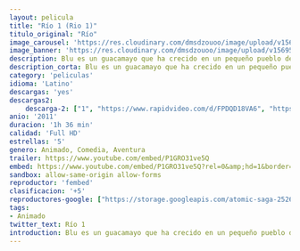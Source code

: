```yaml
---
layout: pelicula
title: "Río 1 (Rio 1)"
titulo_original: "Río"
image_carousel: 'https://res.cloudinary.com/dmsdzouoo/image/upload/v1569558300/rio1-min_1_ajnbvl.jpg'
image_banner: 'https://res.cloudinary.com/dmsdzouoo/image/upload/v1569558301/rio1-min_uoofrl.jpg'
description: Blu es un guacamayo que ha crecido en un pequeño pueblo de Minnesota en EEUU, un buen día se entera que es el último espécimen macho de su especie. Es entonces cuando Blu y su dueña, compañera y protectora Linda, deciden tomar rumbo a Rio de Janeiro para conocer a Tulio, un excéntrico experto en pájaros, y a Perla, quien es la última hembra de su especie. Juntos se embarcan en una serie de aventuras para sobrevivir junto a otros amigos que conocen a medida que se desarrolla la historia…
description_corta: Blu es un guacamayo que ha crecido en un pequeño pueblo de Minnesota en EEUU, un buen día se entera que es el último espécimen macho de su especie. Es entonces cuando Blu y su dueña, compañera y protectora Linda, deciden tomar rumbo a Rio de Janeiro para conocer a..
category: 'peliculas'
idioma: 'Latino'
descargas: 'yes'
descargas2:
    descarga-2: ["1", "https://www.rapidvideo.com/d/FPDQD18VA6", "https://www.google.com/s2/favicons?domain=www.rapidvideo.com","RapidVideo","https://res.cloudinary.com/imbriitneysam/image/upload/v1541473684/mexico.png", "Latino", "Full HD"]
anio: '2011'
duracion: '1h 36 min'
calidad: 'Full HD'
estrellas: '5'
genero: Animado, Comedia, Aventura
trailer: https://www.youtube.com/embed/P1GRO31ve5Q
embed: https://www.youtube.com/embed/P1GRO31ve5Q?rel=0&amp;hd=1&border=0&wmode=opaque&enablejsapi=1&modestbranding=1&controls=1&showinfo=1
sandbox: allow-same-origin allow-forms
reproductor: 'fembed'
clasificacion: '+5'
reproductores-google: ["https://storage.googleapis.com/atomic-saga-252618.appspot.com/SlpkVEs0bjBSVm41a0NyRmtpTERUUT09.mp4"]
tags:
- Animado
twitter_text: Río 1
introduction: Blu es un guacamayo que ha crecido en un pequeño pueblo de Minnesota en EEUU, un buen día se entera que es el último espécimen macho de su especie. Es entonces cuando Blu y su dueña, compañera y protectora Linda, deciden tomar rumbo a Rio de Janeiro para conocer a
---
```












